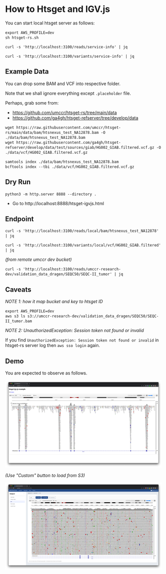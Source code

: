 # How to Htsget and IGV.js

You can start local htsget server as follows:

```
export AWS_PROFILE=dev
sh htsget-rs.sh
```

```
curl -s 'http://localhost:3100/reads/service-info' | jq
```

```
curl -s 'http://localhost:3100/variants/service-info' | jq
```


## Example Data

You can drop some BAM and VCF into respective folder. 

Note that we shall ignore everything except `.placeholder` file.

Perhaps, grab some from:
- https://github.com/umccr/htsget-rs/tree/main/data
- https://github.com/ga4gh/htsget-refserver/tree/develop/data


```shell
wget https://raw.githubusercontent.com/umccr/htsget-rs/main/data/bam/htsnexus_test_NA12878.bam -O ./data/bam/htsnexus_test_NA12878.bam
wget https://raw.githubusercontent.com/ga4gh/htsget-refserver/develop/data/test/sources/giab/HG002_GIAB.filtered.vcf.gz -O ./data/vcf/HG002_GIAB.filtered.vcf.gz
```

```shell
samtools index ./data/bam/htsnexus_test_NA12878.bam
bcftools index --tbi ./data/vcf/HG002_GIAB.filtered.vcf.gz
```

## Dry Run

```shell
python3 -m http.server 8888 --directory .
```

- Go to http://localhost:8888/htsget-igvjs.html

## Endpoint

```
curl -s 'http://localhost:3100/reads/local/bam/htsnexus_test_NA12878' | jq
```

```
curl -s 'http://localhost:3100/variants/local/vcf/HG002_GIAB.filtered' | jq
```

_(from remote umccr dev bucket)_

```
curl -s 'http://localhost:3100/reads/umccr-research-dev/validation_data_dragen/SEQC50/SEQC-II_tumor' | jq
```

## Caveats

_NOTE 1: how it map bucket and key to htsget ID_

```
export AWS_PROFILE=dev
aws s3 ls s3://umccr-research-dev/validation_data_dragen/SEQC50/SEQC-II_tumor.bam
```

_NOTE 2: UnauthorizedException: Session token not found or invalid_

If you find `UnauthorizedException: Session token not found or invalid` in htsget-rs server log then `aws sso login` again.

## Demo

You are expected to observe as follows.

![demo1.png](demo1.png)

_(Use "Custom" button to load from S3)_

![demo2.png](demo2.png)
